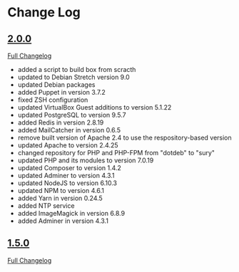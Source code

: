 # Change Log

## [2.0.0](https://github.com/jack-in-the-box/box/tree/2.0.0)
[Full Changelog](https://github.com/jack-in-the-box/v2/compare/1.5.0...2.0.0)

- added a script to build box from scracth
- updated to Debian Stretch version 9.0
- updated Debian packages
- added Puppet in version 3.7.2
- fixed ZSH configuration
- updated VirtualBox Guest additions to version 5.1.22
- updated PostgreSQL to version 9.5.7
- added Redis in version 2.8.19
- added MailCatcher in version 0.6.5
- remove built version of Apache 2.4 to use the respository-based version
- updated Apache to version 2.4.25
- changed repository for PHP and PHP-FPM from "dotdeb" to "sury"
- updated PHP and its modules to version 7.0.19
- updated Composer to version 1.4.2
- updated Adminer to version 4.3.1
- updated NodeJS to version 6.10.3
- updated NPM to version 4.6.1
- added Yarn in version 0.24.5
- added NTP service
- added ImageMagick in version 6.8.9
- added Adminer in version 4.3.1

## [1.5.0](https://github.com/jack-in-the-box/box/tree/1.5.0)
[Full Changelog](https://github.com/jack-in-the-box/v2/compare/1.0.0...1.5.0)
